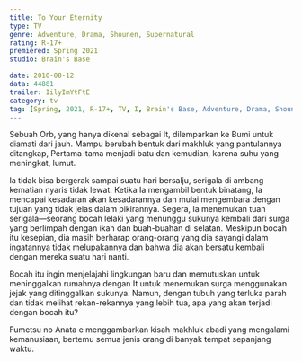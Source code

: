 ```yaml
---
title: To Your Eternity
type: TV
genre: Adventure, Drama, Shounen, Supernatural
rating: R-17+
premiered: Spring 2021
studio: Brain's Base

date: 2010-08-12
data: 44881
trailer: IilyImYtFtE
category: tv
tag: [Spring, 2021, R-17+, TV, I, Brain's Base, Adventure, Drama, Shounen, Supernatural]
---
```

Sebuah Orb, yang hanya dikenal sebagai It, dilemparkan ke Bumi untuk diamati dari jauh. Mampu berubah bentuk dari makhluk yang pantulannya ditangkap, Pertama-tama menjadi batu dan kemudian, karena suhu yang meningkat, lumut.

Ia tidak bisa bergerak sampai suatu hari bersalju, serigala di ambang kematian nyaris tidak lewat. Ketika Ia mengambil bentuk binatang, Ia mencapai kesadaran akan kesadarannya dan mulai mengembara dengan tujuan yang tidak jelas dalam pikirannya. Segera, Ia menemukan tuan serigala—seorang bocah lelaki yang menunggu sukunya kembali dari surga yang berlimpah dengan ikan dan buah-buahan di selatan. Meskipun bocah itu kesepian, dia masih berharap orang-orang yang dia sayangi dalam ingatannya tidak melupakannya dan bahwa dia akan bersatu kembali dengan mereka suatu hari nanti.

Bocah itu ingin menjelajahi lingkungan baru dan memutuskan untuk meninggalkan rumahnya dengan It untuk menemukan surga menggunakan jejak yang ditinggalkan sukunya. Namun, dengan tubuh yang terluka parah dan tidak melihat rekan-rekannya yang lebih tua, apa yang akan terjadi dengan bocah itu?

Fumetsu no Anata e menggambarkan kisah makhluk abadi yang mengalami kemanusiaan, bertemu semua jenis orang di banyak tempat sepanjang waktu.
